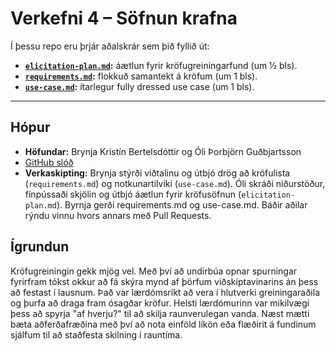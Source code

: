 # Verkefni 4 – Söfnun krafna

Í þessu repo eru þrjár aðalskrár sem þið fyllið út:

- **[`elicitation-plan.md`](elicitation-plan.md):** áætlun fyrir kröfugreiningarfund (um ½ bls).
- **[`requirements.md`](requirements.md):** flokkuð samantekt á kröfum (um 1 bls).
- **[`use-case.md`](use-case.md):** ítarlegur fully dressed use case (um 1 bls).

---

## Hópur
- **Höfundar:** Brynja Kristín Bertelsdóttir og Óli Þorbjörn Guðbjartsson
- [GitHub slóð](https://github.com/bkb17/Verkefni4-krofusofnun-og-notendakrofur)
- **Verkaskipting:** Brynja stýrði viðtalinu og útbjó drög að kröfulista (`requirements.md`) og notkunartilviki (`use-case.md`). Óli skráði niðurstöður, fínpússaði skjölin og útbjó áætlun fyrir kröfusöfnun (`elicitation-plan.md`). Byrnja gerði requirements.md og use-case.md. Báðir aðilar rýndu vinnu hvors annars með Pull Requests.

## Ígrundun
Kröfugreiningin gekk mjög vel. Með því að undirbúa opnar spurningar fyrirfram tókst okkur að fá skýra mynd af þörfum viðskiptavinarins án þess að festast í lausnum. Það var lærdómsríkt að vera í hlutverki greiningaraðila og þurfa að draga fram ósagðar kröfur. Helsti lærdómurinn var mikilvægi þess að spyrja "af hverju?" til að skilja raunverulegan vanda. Næst mætti bæta aðferðafræðina með því að nota einföld líkön eða flæðirit á fundinum sjálfum til að staðfesta skilning í rauntíma.
